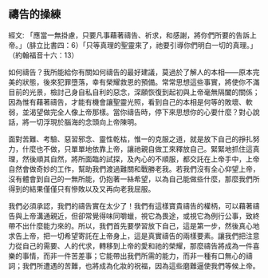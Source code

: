 ## 禱告的操練 ##

經文: 「應當一無掛慮，只要凡事藉著禱告、祈求，和感謝，將你們所要的告訴上帝。」（腓立比書四：6）「只等真理的聖靈來了，祂要引導你們明白一切的真理。」（約翰福音十六：13）



如何禱告？我所能給你有關如何禱告的最好建議，莫過於了解人的本相——原本完美的狀態，後來犯罪墮落，幸有榮耀救恩的預備。常常思想這些事實，將使你不滿目前的光景，檢討己身自私自利的惡念，深願恢復到起初與上帝毫無隔闔的關係；因為惟有藉著禱告，才能有機會讓聖靈光照，看到自己的本相是何等的敗壞、軟弱，並渴望做完全人像上帝那樣。當你禱告時，停下來思想你的心要什麼？對心說話，將一切浮現於腦海的念頭向上帝陳明。

面對苦難、考驗、惡習邪念、靈性乾枯，惟一的克服之道，就是放下自己的掙扎努力，什麼也不做，只單單地依靠上帝，讓祂親自做工來釋放自己。緊緊地抓住這真理，然後順其自然，將所面臨的試探，及內心的不順服，都交託在上帝手中，上帝自然會做奇妙的工作，幫助我們渡過難關和戰勝老我。若我們沒有全心仰望上帝，沒有體會到自己的一無所能，仍抱著一絲希望，以為自己能做些什麼，那麼我們所得到的結果僅僅只有慘敗以及又再向老我屈服。

我們必須承認，我們的禱告實在太少了！我們有這樣寶貴禱告的權柄，可以藉著禱告與上帝溝通親近，但卻常覺得味同嚼蠟，視它為畏途，或視它為例行公事，致終帶不出什麼能力來的。所以，我們首先要學習放下自己，這是第一步，然後真心地求告上帝，把一切希望寄託在上帝身上，這是真實禱告的兩樣要素。讓我們把注意力從自己的需要、人的代求，轉移到上帝的愛和祂的榮耀，那麼禱告將成為一件喜樂的事情，而非一件苦差事；它能帶出我們所需的能力，而非一種有口無心的禱詞；我們所遭遇的苦難，也將成為化妝的祝福，因為這些磨難逼使我們等候上帝。